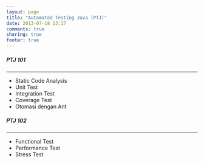 ```yaml
---
layout: page
title: "Automated Testing Java (PTJ)"
date: 2013-07-18 13:17
comments: true
sharing: true
footer: true
---
```


<div markdown class="pageContent">

##### PTJ 101
- - - - - - -
* Static Code Analysis
* Unit Test
* Integration Test
* Coverage Test
* Otomasi dengan Ant
	
##### PTJ 102
- - - - - - -
* Functional Test
* Performance Test
* Stress Test

